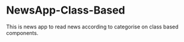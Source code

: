 # NewsApp-Class-Based
This is news app to read news according to categorise on class based components.
